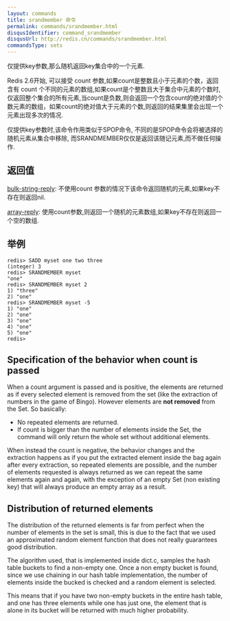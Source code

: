 ```yaml
---
layout: commands
title: srandmember 命令
permalink: commands/srandmember.html
disqusIdentifier: command_srandmember
disqusUrl: http://redis.cn/commands/srandmember.html
commandsType: sets
---
```


仅提供key参数,那么随机返回key集合中的一个元素.

Redis 2.6开始, 可以接受 count 参数,如果count是整数且小于元素的个数，返回含有 count 个不同的元素的数组,如果count是个整数且大于集合中元素的个数时,仅返回整个集合的所有元素,当count是负数,则会返回一个包含count的绝对值的个数元素的数组，如果count的绝对值大于元素的个数,则返回的结果集里会出现一个元素出现多次的情况.

仅提供key参数时,该命令作用类似于SPOP命令, 不同的是SPOP命令会将被选择的随机元素从集合中移除, 而SRANDMEMBER仅仅是返回该随记元素,而不做任何操作.

## 返回值

[bulk-string-reply](/topics/protocol.html#bulk-string-reply): 不使用count 参数的情况下该命令返回随机的元素,如果key不存在则返回nil.

[array-reply](/topics/protocol.html#array-reply): 使用count参数,则返回一个随机的元素数组,如果key不存在则返回一个空的数组.

## 举例

	redis> SADD myset one two three
	(integer) 3
	redis> SRANDMEMBER myset
	"one"
	redis> SRANDMEMBER myset 2
	1) "three"
	2) "one"
	redis> SRANDMEMBER myset -5
	1) "one"
	2) "one"
	3) "one"
	4) "one"
	5) "one"
	redis> 

## Specification of the behavior when count is passed

When a count argument is passed and is positive, the elements are returned
as if every selected element is removed from the set (like the extraction
of numbers in the game of Bingo). However elements are **not removed** from
the Set. So basically:

* No repeated elements are returned.
* If count is bigger than the number of elements inside the Set, the command will only return the whole set without additional elements.

When instead the count is negative, the behavior changes and the extraction happens as if you put the extracted element inside the bag again after every extraction, so repeated elements are possible, and the number of elements requested is always returned as we can repeat the same elements again and again, with the exception of an empty Set (non existing key) that will always produce an empty array as a result.

## Distribution of returned elements

The distribution of the returned elements is far from perfect when the number of elements in the set is small, this is due to the fact that we used an approximated random element function that does not really guarantees good distribution.

The algorithm used, that is implemented inside dict.c, samples the hash table buckets to find a non-empty one. Once a non empty bucket is found, since we use chaining in our hash table implementation, the number of elements inside the bucked is checked and a random element is selected.

This means that if you have two non-empty buckets in the entire hash table, and one has three elements while one has just one, the element that is alone in its bucket will be returned with much higher probability.
